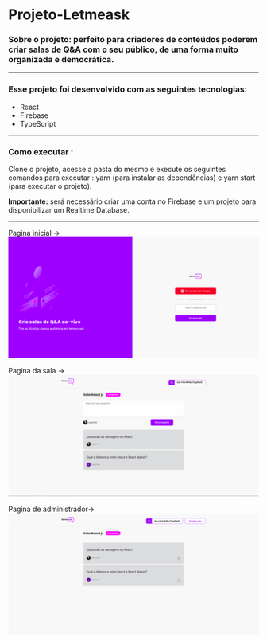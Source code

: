 # Projeto-Letmeask

### Sobre o projeto: perfeito para criadores de conteúdos poderem criar salas de Q&A com o seu público, de uma forma muito organizada e democrática.
--------------------------------------------------------------------------------------------------------------------------------------------------------------

### Esse projeto foi desenvolvido com as seguintes tecnologias:

* React
* Firebase
* TypeScript
---------------------------------------------------------------------------------------------------------------------------------------------------------

### Como executar :
Clone o projeto, acesse a pasta do mesmo e execute os seguintes comandos para executar : yarn (para instalar as dependências) e yarn start (para executar o projeto).

**Importante:** será necessário criar uma conta no Firebase e um projeto para disponibilizar um Realtime Database.

 ----------------------------------------------------------------------------------------------------------------------------------------------------
 


Pagina inicial ->
![ilustraçao do projeto-home](https://github.com/LuizaFerri/Projeto-Letmeask/blob/main/home.png)

Pagina da sala ->
![ilustraçao do projeto-room](https://github.com/LuizaFerri/Projeto-Letmeask/blob/main/room.png)

Pagina de administrador-> 
![ilustraçao do projeto-admin](https://github.com/LuizaFerri/Projeto-Letmeask/blob/main/admin.png)
